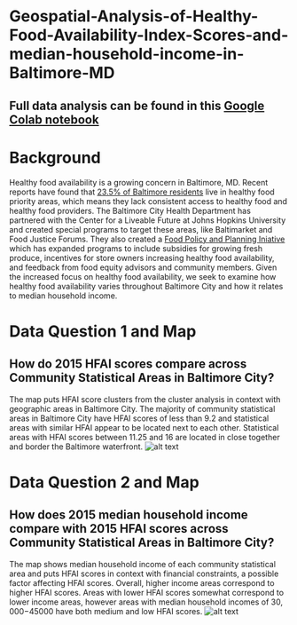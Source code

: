 # Geospatial-Analysis-of-Healthy-Food-Availability-Index-Scores-and-median-household-income-in-Baltimore-MD

## Full data analysis can be found in this [Google Colab notebook](https://github.com/apate139/Geospatial-Analysis-of-Healthy-Food-Availability-Scores-and-Fast-Food-Outlet-Density-in-Baltimore-MD/blob/main/Geospatial_Analysis_HFAI_MedHHI_FFDO_1000Residents.ipynb)

# Background 
Healthy food availability is a growing concern in Baltimore, MD. Recent reports have found that [23.5% of Baltimore residents](https://planning.baltimorecity.gov/sites/default/files/City%20Map%20Brief%20011218.pdf) live in healthy food priority areas, which means they lack consistent access to healthy food and healthy food providers. The Baltimore City Health Department has partnered with the Center for a Liveable Future at Johns Hopkins University and created special programs to target these areas, like Baltimarket and Food Justice Forums. They also created a [Food Policy and Planning Iniative](https://planning.baltimorecity.gov/resident-food-equity-advisors) which has expanded programs to include subsidies for growing fresh produce, incentives for store owners increasing healthy food availability, and feedback from food equity advisors and community members. Given the increased focus on healthy food availability, we seek to examine how healthy food availability varies throughout Baltimore City and how it relates to median household income.  


# Data Question 1 and Map
## How do 2015 HFAI scores compare across Community Statistical Areas in Baltimore City? 

The map puts HFAI score clusters from the cluster analysis in context with geographic areas in Baltimore City. The majority of community statistical areas in Baltimore City have HFAI scores of less than 9.2 and statistical areas with similar HFAI appear to be located next to each other. Statistical areas with HFAI scores between 11.25 and 16 are located in close together and border the Baltimore waterfront. ![alt text](https://github.com/apate139/Geospatial-Analysis-of-Healthy-Food-Availability-Scores-and-Fast-Food-Outlet-Density-in-Baltimore-MD/blob/main/Average%20HFAI%202015%20Map.png)

# Data Question 2 and Map 
## How does 2015 median household income compare with 2015 HFAI scores across Community Statistical Areas in Baltimore City? 

The map shows median household income of each community statistical area and puts HFAI scores in context with financial constraints, a possible factor affecting HFAI scores. Overall, higher income areas correspond to higher HFAI scores. Areas with lower HFAI scores somewhat correspond to lower income areas, however areas with median household incomes of $30,000-$45000 have both medium and low HFAI scores. ![alt text](https://github.com/apate139/Geospatial-Analysis-of-Healthy-Food-Availability-Scores-and-Fast-Food-Outlet-Density-in-Baltimore-MD/blob/main/Median%20Household%20Income%202015%20Map.png)
